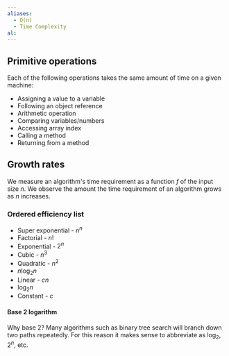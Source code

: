 ```yaml
---
aliases:
  - O(n)
  - Time Complexity
al:
---
```

## Primitive operations
Each of the following operations takes the same amount of time on a given machine:
- Assigning a value to a variable
- Following an object reference
- Arithmetic operation
- Comparing variables/numbers
- Accessing array index
- Calling a method
- Returning from a method
## Growth rates
We measure an algorithm's time requirement as a function $f$ of the input size $n$. We observe the amount the time requirement of an algorithm grows as $n$ increases.
### Ordered efficiency list
- Super exponential - $n^{n}$
- Factorial - $n!$
- Exponential - $2^{n}$
- Cubic - $n^{3}$
- Quadratic - $n^{2}$
- $n\log_{2} n$
- Linear - $cn$
- $\log_2 n$
- Constant - $c$
#### Base 2 logarithm
Why base 2? Many algorithms such as binary tree search will branch down two paths repeatedly. For this reason it makes sense to abbreviate as $\log_{2}, 2^{n}$, etc.